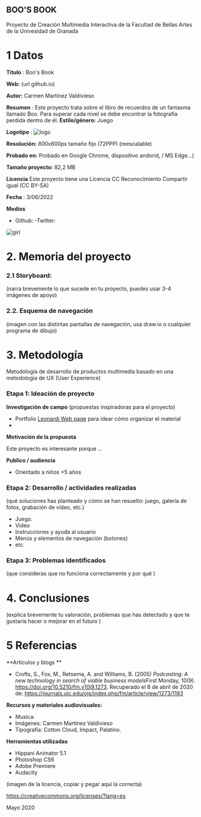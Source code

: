 ## BOO'S BOOK

Proyecto de Creación Multimedia Interactiva de la  Facultad de Bellas Artes de la Univesidad de Granada



# 1 Datos 



**Titulo** : Boo's Book

**Web:**   (url github.io)

**Autor:**  Carmen Martínez Valdivieso

**Resumen** : Este proyecto trata sobre el libro de recuerdos de un fantasma llamado Boo. Para superar cada nivel se debe encontrar la fotografía perdida dentro de él.
**Estilo/género:**  Juego 

**Logotipo** : 
![logo](https://user-images.githubusercontent.com/106731452/171988809-e29561ee-3058-4949-8a3b-ac8783d863bf.png)




**Resolución:** 800x600px tamaño fijo (72PPP) (reescalable)

**Probado en:**   Probado en Google Chrome, dispositivo andorid,    / MS Edge...)

**Tamaño proyecto:** 82,2 MB 

**Licencia** Este proyecto tiene una Licencia CC Reconocimiento Compartir igual (CC BY-SA)

**Fecha** : 3/06/2022

**Medios** 
- Github:
-Twitter:


![girl](https://github.com/mgea/cmi20/blob/master/WalkingGirl_front01.png)

# 2. Memoria del proyecto 

### 2.1 Storyboard: 



(narra brevemente lo que sucede en tu proyecto, puedes usar 3-4 imágenes de apoyo)



### 2.2. Esquema de navegación 



(imagen con las distintas pantallas de navegación, usa draw.io o cualquier programa de dibujo)







# 3. Metodología

Metodología de desarrollo de productos multimedia basado en una metodología de UX (User Experience)



### Etapa 1: Ideación de proyecto

**Investigación de campo** (propuestas inspiradoras para el proyecto)

- Portfolio [Leonardi Web page](http://www.rleonardi.com/interactive-resume/) para idear cómo organizar el material
- 



**Motivación de la propuesta** 

Este  proyecto es interesante porque ... 



**Publico / audiencia**

- Orientado a niños +5 años





### Etapa 2: Desarrollo / actividades realizadas

(qué soluciones has planteado y cómo se han resuelto: juego, galería de fotos, grabación de video, etc.)

- Juego. 
- Video 
- Instrucciones y ayuda al usuario 
- Menús y elementos de navegación (botones)
- etc.



### Etapa 3: Problemas identificados

(que consideras que no  funciona correctamente y por qué )



# 4. Conclusiones 

(explica brevemente tu valoración, problemas que has detectado y que te gustaría hacer o mejorar en el futuro )







# 5 Referencias 

**Artículos y blogs ** 

- Crofts, S., Fox, M., Retsema, A. and Williams, B. (2005) *Podcasting: A new technology in search of viable business models*First Monday, 10(9). https://doi.org/10.5210/fm.v10i9.1273. Recuperado el 8 de abril de 2020 de: https://journals.uic.edu/ojs/index.php/fm/article/view/1273/1193

**Recursos y materiales audiovisuales:**

* Musica:  
* Imágenes:  Carmen Martínez Valdivieso
* Tipografía: Cotton Cloud, Impact, Palatino.

**Herramientas utilizadas**

- Hippani Animator 5.1
- Photoshop CS6
- Adobe Premiere
- Audacity




(imagen de la licencia, copiar y pegar aquí la correcta)

https://creativecommons.org/licenses/?lang=es

Mayo 2020
